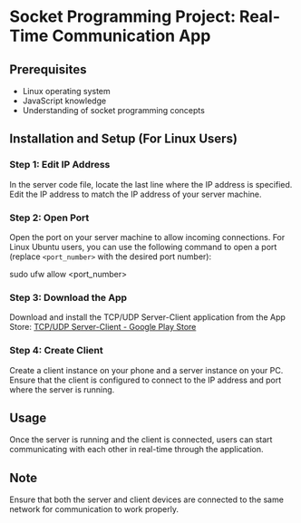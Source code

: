 # Socket Programming Project: Real-Time Communication App

## Prerequisites
- Linux operating system
- JavaScript knowledge
- Understanding of socket programming concepts

## Installation and Setup (For Linux Users)

### Step 1: Edit IP Address
In the server code file, locate the last line where the IP address is specified. Edit the IP address to match the IP address of your server machine.

### Step 2: Open Port
Open the port on your server machine to allow incoming connections. For Linux Ubuntu users, you can use the following command to open a port (replace `<port_number>` with the desired port number):

sudo ufw allow <port_number>

### Step 3: Download the App
Download and install the TCP/UDP Server-Client application from the App Store:
[TCP/UDP Server-Client - Google Play Store](https://play.google.com/store/apps/details?id=tcpudpserverclient.steffenrvs.tcpudpserverclient)

### Step 4: Create Client
Create a client instance on your phone and a server instance on your PC. Ensure that the client is configured to connect to the IP address and port where the server is running.

## Usage
Once the server is running and the client is connected, users can start communicating with each other in real-time through the application.

## Note
Ensure that both the server and client devices are connected to the same network for communication to work properly.

